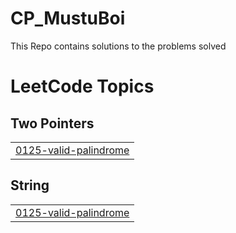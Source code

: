 # CP_MustuBoi
This Repo contains solutions to the problems solved

<!---LeetCode Topics Start-->
# LeetCode Topics
## Two Pointers
|  |
| ------- |
| [0125-valid-palindrome](https://github.com/MUSTUFA77/CP_MustuBoi/tree/master/0125-valid-palindrome) |
## String
|  |
| ------- |
| [0125-valid-palindrome](https://github.com/MUSTUFA77/CP_MustuBoi/tree/master/0125-valid-palindrome) |
<!---LeetCode Topics End-->